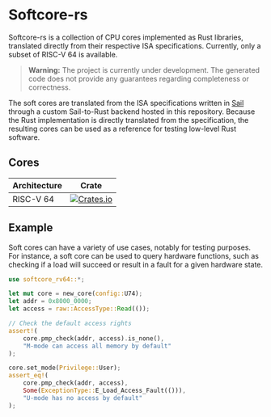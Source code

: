 # Softcore-rs

Softcore-rs is a collection of CPU cores implemented as Rust libraries, translated directly from their respective ISA specifications.
Currently, only a subset of RISC-V 64 is available.

> **Warning:** The project is currently under development. The generated code does not provide any guarantees regarding completeness or correctness.

The soft cores are translated from the ISA specifications written in [Sail](https://github.com/rems-project/sail) through a custom Sail-to-Rust backend hosted in this repository.
Because the Rust implementation is directly translated from the specification, the resulting cores can be used as a reference for testing low-level Rust software.

## Cores

| Architecture | Crate                                |
|--------------|--------------------------------------|
| RISC-V 64    | [![Crates.io][rv64-badge]][rv64-url] |

[rv64-badge]: https://img.shields.io/crates/v/softcore-rv64
[rv64-url]: https://crates.io/crates/softcore-rv64

## Example

Soft cores can have a variety of use cases, notably for testing purposes.
For instance, a soft core can be used to query hardware functions, such as checking if a load will succeed or result in a fault for a given hardware state.

```rs
use softcore_rv64::*;

let mut core = new_core(config::U74);
let addr = 0x8000_0000;
let access = raw::AccessType::Read(());

// Check the default access rights
assert!(
    core.pmp_check(addr, access).is_none(),
    "M-mode can access all memory by default"
);

core.set_mode(Privilege::User);
assert_eq!(
    core.pmp_check(addr, access),
    Some(ExceptionType::E_Load_Access_Fault(())),
    "U-mode has no access by default"
);
```
